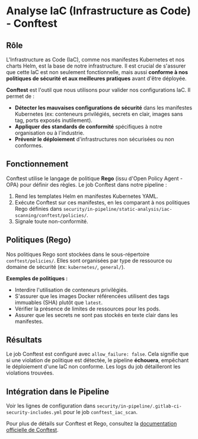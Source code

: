 # Analyse IaC (Infrastructure as Code) - Conftest

## Rôle

L'Infrastructure as Code (IaC), comme nos manifestes Kubernetes et nos charts Helm, est la base de notre infrastructure. Il est crucial de s'assurer que cette IaC est non seulement fonctionnelle, mais aussi **conforme à nos politiques de sécurité et aux meilleures pratiques** avant d'être déployée.

**Conftest** est l'outil que nous utilisons pour valider nos configurations IaC. Il permet de :

* **Détecter les mauvaises configurations de sécurité** dans les manifestes Kubernetes (ex: conteneurs privilégiés, secrets en clair, images sans tag, ports exposés inutilement).
* **Appliquer des standards de conformité** spécifiques à notre organisation ou à l'industrie.
* **Prévenir le déploiement** d'infrastructures non sécurisées ou non conformes.

## Fonctionnement

Conftest utilise le langage de politique **Rego** (issu d'Open Policy Agent - OPA) pour définir des règles. Le job Conftest dans notre pipeline :

1.  Rend les templates Helm en manifestes Kubernetes YAML.
2.  Exécute Conftest sur ces manifestes, en les comparant à nos politiques Rego définies dans `security/in-pipeline/static-analysis/iac-scanning/conftest/policies/`.
3.  Signale toute non-conformité.

## Politiques (Rego)

Nos politiques Rego sont stockées dans le sous-répertoire `conftest/policies/`. Elles sont organisées par type de ressource ou domaine de sécurité (ex: `kubernetes/`, `general/`).

**Exemples de politiques :**
* Interdire l'utilisation de conteneurs privilégiés.
* S'assurer que les images Docker référencées utilisent des tags immuables (SHA) plutôt que `latest`.
* Vérifier la présence de limites de ressources pour les pods.
* Assurer que les secrets ne sont pas stockés en texte clair dans les manifestes.

## Résultats

Le job Conftest est configuré avec `allow_failure: false`. Cela signifie que si une violation de politique est détectée, le pipeline **échouera**, empêchant le déploiement d'une IaC non conforme. Les logs du job détailleront les violations trouvées.

## Intégration dans le Pipeline

Voir les lignes de configuration dans `security/in-pipeline/.gitlab-ci-security-includes.yml` pour le job `conftest_iac_scan`.

Pour plus de détails sur Conftest et Rego, consultez la [documentation officielle de Conftest](https://www.conftest.dev/).
